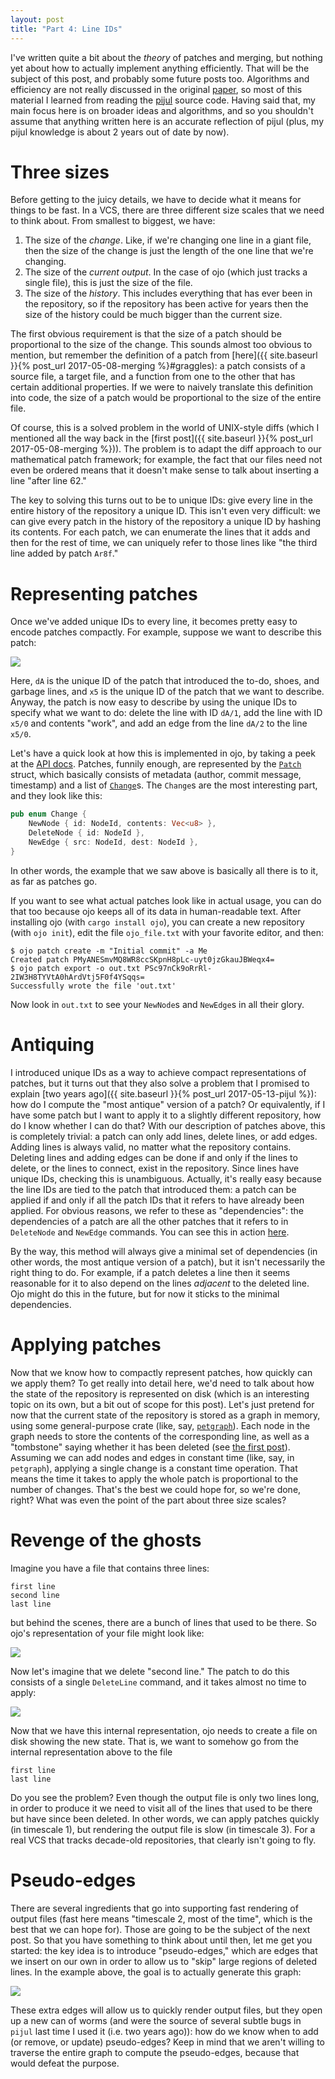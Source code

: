 ```yaml
---
layout: post
title: "Part 4: Line IDs"
---
```


I've written quite a bit about the *theory* of patches and merging, but nothing
yet about how to actually implement anything efficiently. That will be the
subject of this post, and probably some future posts too.  Algorithms and
efficiency are not really discussed in the original
[paper](https://arxiv.org/abs/1311.3903), so most of this material I learned
from reading the [pijul](https://pijul.com) source code. Having said that,
my main focus here is on broader ideas and algorithms, and so you shouldn't
assume that anything written here is an accurate reflection of pijul
(plus, my pijul knowledge is about 2 years out of date by now).

# Three sizes

Before getting to the juicy details, we have to decide what it means for things
to be fast. In a VCS, there are three different size scales that we need
to think about. From smallest to biggest, we have:

1. The size of the *change*. Like, if we're changing one line in a giant file,
   then the size of the change is just the length of the one line that we're
   changing.
2. The size of the *current output*. In the case of ojo (which just tracks
   a single file), this is just the size of the file.
3. The size of the *history*. This includes everything that has ever been in
   the repository, so if the repository has been active for years then the size
   of the history could be much bigger than the current size.

The first obvious requirement is that the size of a patch should be
proportional to the size of the change. This sounds almost too obvious to
mention, but remember the definition of a patch from
[here]({{ site.baseurl }}{% post_url 2017-05-08-merging %}#graggles): a
patch consists of a source file, a target file, and a function from one to the
other that has certain additional properties. If we were to naively translate
this definition into code, the size of a patch would be proportional to the
size of the entire file.

Of course, this is a solved problem in the world of UNIX-style diffs (which I
mentioned all the way back in the
[first post]({{ site.baseurl }}{% post_url 2017-05-08-merging %})).
The problem is to adapt the diff approach to our mathematical patch framework;
for example, the fact that our files need not even be ordered means that it
doesn't make sense to talk about inserting a line "after line 62."

The key to solving this turns out to be to unique IDs: give every line in the
entire history of the repository a unique ID. This isn't even very difficult:
we can give every patch in the history of the repository a unique ID by hashing
its contents. For each patch, we can enumerate the lines that it adds and then
for the rest of time, we can uniquely refer to those lines like "the third line
added by patch `Ar8f`."

# Representing patches

Once we've added unique IDs to every line, it becomes pretty easy to encode
patches compactly. For example, suppose we want to describe this patch:

![](../images/ids_tikz_block_1.svg)

Here, `dA` is the unique ID of the patch that introduced the to-do, shoes, and
garbage lines, and `x5` is the unique ID of the patch that we want to describe.
Anyway, the patch is now easy to describe by using the unique IDs to specify
what we want to do: delete the line with ID `dA/1`, add the line with ID `x5/0`
and contents "work", and add an edge from the line `dA/2` to the line
`x5/0`.

Let's have a quick look at how this is implemented in ojo, by taking a peek
at the [API docs](https://docs.rs/libojo/0.1.0/libojo/).  Patches, funnily
enough, are represented by the
[`Patch`](https://docs.rs/libojo/0.1.0/libojo/struct.Patch.html) struct, which
basically consists of metadata (author, commit message, timestamp) and a list
of [`Change`](https://docs.rs/libojo/0.1.0/libojo/enum.Change.html)s. The
`Change`s are the most interesting part, and they look like this:

```rust
pub enum Change {
    NewNode { id: NodeId, contents: Vec<u8> },
    DeleteNode { id: NodeId },
    NewEdge { src: NodeId, dest: NodeId },
}
```

In other words, the example that we saw above is basically all there is to it,
as far as patches go.

If you want to see what actual patches look like in actual usage, you can do
that too because ojo keeps all of its data in human-readable text. After installing
ojo (with `cargo install ojo`), you can create a new repository (with `ojo
init`), edit the file `ojo_file.txt` with your favorite editor, and then:

```console
$ ojo patch create -m "Initial commit" -a Me
Created patch PMyANESmvMQ8WR8ccSKpnH8pLc-uyt0jzGkauJBWeqx4=
$ ojo patch export -o out.txt PSc97nCk9oRrRl-2IW3H8TYVtA0hArdVtj5F0f4YSqqs=
Successfully wrote the file 'out.txt'
```

Now look in `out.txt` to see your `NewNode`s and `NewEdge`s in all their glory.

# Antiquing

I introduced unique IDs as a way to achieve compact representations of patches,
but it turns out that they also solve a problem that I promised to explain
[two years ago]({{ site.baseurl }}{% post_url 2017-05-13-pijul %}):
how do I compute the "most antique"
version of a patch? Or equivalently, if I have some patch but I want to apply
it to a slightly different repository, how do I know whether I can do that?
With our description of patches above, this is completely trivial: a patch can
only add lines, delete lines, or add edges. Adding lines is always valid, no
matter what the repository contains. Deleting lines and adding edges can be
done if and only if the lines to delete, or the lines to connect, exist in the
repository. Since lines have unique IDs, checking this is unambiguous.
Actually, it's really easy because the line IDs are tied to the patch that
introduced them: a patch can be applied if and only if all the patch IDs that
it refers to have already been applied. For obvious reasons, we refer to these
as "dependencies": the dependencies of a patch are all the other patches that
it refers to in `DeleteNode` and `NewEdge` commands. You can see this in action
[here](https://github.com/jneem/ojo/blob/c0eac6d5248e6ef4f811b72819794786b54f09a4/libojo/src/patch.rs#L203).

By the way, this method will always give a minimal set of dependencies (in
other words, the most antique version of a patch), but it isn't necessarily
the right thing to do. For example, if a patch deletes a line then it seems
reasonable for it to also depend on the lines *adjacent* to the deleted line.
Ojo might do this in the future, but for now it sticks to the minimal
dependencies.

# Applying patches

Now that we know how to compactly represent patches, how quickly can we apply
them?  To get really into detail here, we'd need to talk about how the state of
the repository is represented on disk (which is an interesting topic on its
own, but a bit out of scope for this post). Let's just pretend for now that the
current state of the repository is stored as a graph in memory, using some
general-purpose crate
(like, say, [`petgraph`](https://docs.rs/petgraph/0.4.13/petgraph/)).
Each node in the graph needs to store the contents of the corresponding line,
as well as a "tombstone" saying whether it has been deleted
(see [the first post](https://jneem.github.io/merging/)). Assuming we can
add nodes and edges in constant time (like, say, in `petgraph`), applying
a single change is a constant time operation. That means the time it takes
to apply the whole patch is proportional to the number of changes.
That's the best we could hope for, so we're done, right? What was even the
point of the part about three size scales?

# Revenge of the ghosts

Imagine you have a file that contains three lines:

```text
first line
second line
last line
```

but behind the scenes, there are a bunch of lines that used to be there. So
ojo's representation of your file might look like:

![](../images/ids_tikz_block_2.svg)

Now let's imagine that we delete "second line." The patch to do this consists
of a single `DeleteLine` command, and it takes almost no time to apply:

![](../images/ids_tikz_block_3.svg)

Now that we have this internal representation, ojo needs to create a file
on disk showing the new state. That is, we want to somehow go from the internal
representation above to the file

```text
first line
last line
```

Do you see the problem? Even though the output file is only two lines long, in
order to produce it we need to visit all of the lines that used to be there but
have since been deleted. In other words, we can apply patches quickly (in
timescale 1), but rendering the output file is slow (in timescale 3). For a
real VCS that tracks decade-old repositories, that clearly isn't going to fly.

# Pseudo-edges

There are several ingredients that go into supporting fast rendering of output
files (fast here means "timescale 2, most of the time", which is the best that
we can hope for). Those are going to be the subject of the next post. So that
you have something to think about until then, let me get you started: the key
idea is to introduce "pseudo-edges," which are edges that we insert on our own
in order to allow us to "skip" large regions of deleted lines. In the example
above, the goal is to actually generate this graph:

![](../images/ids_tikz_block_4.svg)

These extra edges will allow us to quickly render output files, but they open
up a new can of worms (and were the source of several subtle bugs in `pijul`
last time I used it (i.e. two years ago)): how do we know when to add (or
remove, or update) pseudo-edges? Keep in mind that we aren't willing to
traverse the entire graph to compute the pseudo-edges, because that would
defeat the purpose.
